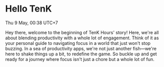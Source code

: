 # Hello TenK

Thu 9 May, 00:38 UTC+7

Hey there, welcome to the beginning of TenK Hours' story! Here, we're all about blending productivity with a whole lot of engagement. Think of it as your personal guide to navigating focus in a world that just won't stop buzzing. In a sea of productivity apps, we're not just another fish—we're here to shake things up a bit, to redefine the game. So buckle up and get ready for a journey where focus isn't just a chore but a whole lot of fun.
